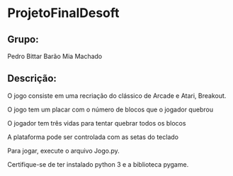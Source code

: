 # ProjetoFinalDesoft

## Grupo:
Pedro Bittar Barão
Mia Machado

## Descrição:
O jogo consiste em uma recriação do clássico de Arcade e Atari, Breakout.

O jogo tem um placar com o número de blocos que o jogador quebrou

O jogador tem três vidas para tentar quebrar todos os blocos

A plataforma pode ser controlada com as setas do teclado

Para jogar, execute o arquivo Jogo.py.

Certifique-se de ter instalado python 3 e a biblioteca pygame.
